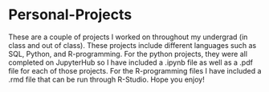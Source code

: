 # Personal-Projects
These are a couple of projects I worked on throughout my undergrad (in class and out of class). These projects include different languages such as SQL, Python, and R-programming. For the python projects, they were all completed on JupyterHub so I have included a .ipynb file as well as a .pdf file for each of those projects. For the R-programming files I have included a .rmd file that can be run through R-Studio. Hope you enjoy!
